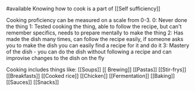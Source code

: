 #available 
Knowing how to cook is a part of [[Self sufficiency]]

Cooking proficiency can be measured on a scale from 0-3.
0: Never done the thing
1: Tested cooking the thing, able to follow the recipe, but can't remember specifics, needs to prepare mentally to make the thing
2: Has made the dish many times, can follow the recipe easily, if someone asks you to make the dish you can easily find a recipe for it and do it
3: Mastery of the dish - you can do the dish without following a recipe and can improvise changes to the dish on the fly


Cooking includes things like:
[[Soups]]
[[ Brewing]]
[[Pastas]]
[[Stir-frys]]
[[Breakfasts]]
[[Cooked rice]]
[[Chicken]]
[[Fermentation]]
[[Baking]]
[[Sauces]]
[[Snacks]]

